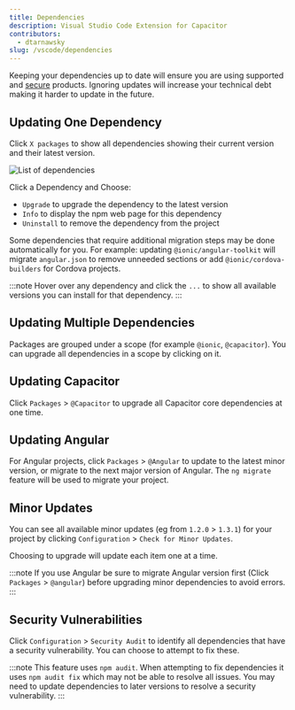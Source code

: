 ```yaml
---
title: Dependencies
description: Visual Studio Code Extension for Capacitor
contributors:
  - dtarnawsky
slug: /vscode/dependencies
---
```


Keeping your dependencies up to date will ensure you are using supported and [secure](#security-vulnerabilities) products. Ignoring updates will increase your technical debt making it harder to update in the future. 


## Updating One Dependency

Click `X packages` to show all dependencies showing their current version and their latest version.

![List of dependencies](/img/dependency.png)

Click a Dependency and Choose:
- `Upgrade` to upgrade the dependency to the latest version
- `Info` to display the npm web page for this dependency
- `Uninstall` to remove the dependency from the project

Some dependencies that require additional migration steps may be done automatically for you. For example: updating `@ionic/angular-toolkit` will migrate `angular.json` to remove unneeded sections or add `@ionic/cordova-builders` for Cordova projects.

:::note
Hover over any dependency and click the `...` to show all available versions you can install for that dependency.
:::

## Updating Multiple Dependencies

Packages are grouped under a scope (for example `@ionic`, `@capacitor`). You can upgrade all dependencies in a scope by clicking on it.



## Updating Capacitor

Click `Packages` > `@Capacitor` to upgrade all Capacitor core dependencies at one time.

## Updating Angular

For Angular projects, click `Packages` > `@Angular` to update to the latest minor version, or migrate to the next major version of Angular. The `ng migrate` feature will be used to migrate your project.

## Minor Updates

You can see all available minor updates (eg from `1.2.0` > `1.3.1`) for your project by clicking `Configuration` > `Check for Minor Updates`.

Choosing to upgrade will update each item one at a time.

:::note
If you use Angular be sure to migrate Angular version first (Click `Packages` > `@angular`) before upgrading minor dependencies to avoid errors.
:::


## Security Vulnerabilities

Click `Configuration` > `Security Audit` to identify all dependencies that have a security vulnerability. You can choose to attempt to fix these.

:::note
This feature uses `npm audit`. When attempting to fix dependencies it uses `npm audit fix` which may not be able to resolve all issues. You may need to update dependencies to later versions to resolve a security vulnerability.
:::